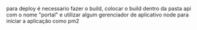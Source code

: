 para deploy é necessario fazer o build, colocar o build dentro da pasta api com o nome "portal" e utilizar algum gerenciador de aplicativo node para iniciar a aplicação como pm2
